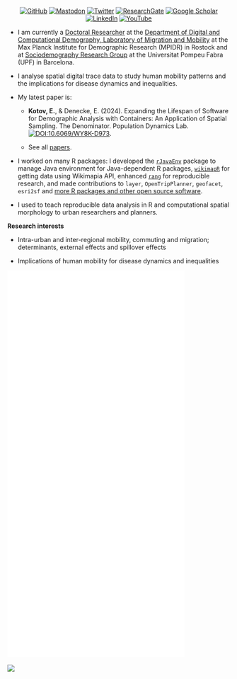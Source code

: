 <p align="center">
	<a href="https://github.com/e-kotov" target="_blank"><img src="https://img.shields.io/github/followers/e-kotov.svg?label=GitHub&style=for-the-badge&color=red" alt="GitHub"></a>
	  <a href="https://fediscience.org/@EgorKotov" target="_blank"><img src="https://img.shields.io/badge/-Mastodon-555555?style=for-the-badge&logo=mastodon&logoColor=white" alt="Mastodon" rel="me"></a>
  <a href="https://twitter.com/EgorKotov" target="_blank"><img src="https://img.shields.io/badge/-Twitter-555555?style=for-the-badge&logo=twitter&logoColor=white" alt="Twitter"></a>
  <a href="https://www.researchgate.net/profile/Egor_Kotov target="_blank""><img src="https://img.shields.io/badge/-ResearchGate-555555?style=for-the-badge&logo=researchgate&logoColor=white" alt="ResearchGate"></a>
  <a href="https://scholar.google.com/citations?user=lZ2AXMAAAAAJ&hl=en" target="_blank"><img src="https://img.shields.io/badge/-Google Scholar-555555?style=for-the-badge&logo=google-scholar&logoColor=white" alt="Google Scholar"></a>
    <a href="https://www.linkedin.com/in/egorkotov/" target="_blank"><img src="https://img.shields.io/badge/LinkedIn-blue?style=for-the-badge&logo=linkedin&logoColor=grey" alt="LinkedIn"></a>
  <a href="http://youtube.com/c/EgorKotov" target="_blank"><img src="https://img.shields.io/badge/-YouTube-555555?style=for-the-badge&logo=youtube&logoColor=white" alt="YouTube"></a>	
</p>



- I am currently a <a href="https://www.demogr.mpg.de/en/about_us_6113/staff_directory_1899/egor_kotov_4279/" target="_blank">Doctoral Researcher</a> at the <a href="https://www.demogr.mpg.de/en/research_6120/digital_and_computational_demography_zagheni_11666/migration_and_mobility_11669/" target="_blank">Department of Digital and Computational Demography, Laboratory of Migration and Mobility</a> at the Max Planck Institute for Demographic Research (MPIDR) in Rostock and at <a href="https://www.upf.edu/web/demosoc" target="_blank">Sociodemography Research Group</a> at the Universitat Pompeu Fabra (UPF) in Barcelona.

- I analyse spatial digital trace data to study human mobility patterns and the implications for disease dynamics and inequalities.

- My latest paper is:

  - **Kotov, E.**, & Denecke, E. (2024). Expanding the Lifespan of Software for Demographic Analysis with Containers: An Application of Spatial Sampling. The Denominator. Population Dynamics Lab. <a href='https://dx.doi.org/10.6069/WY8K-D973' target="_blank">![DOI:10.6069/WY8K-D973](https://zenodo.org/badge/DOI/10.6069/WY8K-D973.svg)</a>.
  
  - See all [papers](research.html).

- I worked on many R packages: I developed the <a href="http://www.ekotov.pro/rJavaEnv/" target="_blank">`rJavaEnv`</a> package to manage Java environment for Java-dependent R packages, <a href="http://www.ekotov.pro/wikimapR/" target="_blank">`wikimapR`</a> for getting data using Wikimapia API, enhanced <a href="https://github.com/chainsawriot/rang" target="_blank">`rang`</a> for reproducible research, and made contributions to `layer`, `OpenTripPlanner`, `geofacet`, `esri2sf` and <a href="https://www.ekotov.pro/software.html" target="_blank">more R packages and other open source software</a>.

- I used to teach <a ref="https://www.ekotov.pro/about.html#teaching" target="_blank">reproducible data analysis in R and computational spatial morphology</a> to urban researchers and planners.

**Research interests**

- Intra-urban and inter-regional mobility, commuting and migration; determinants, external effects and spillover effects

- Implications of human mobility for disease dynamics and inequalities

<p align="left"><a href="https://github.com/e-kotov"><img src="/github-metrics.svg" alt="Metrics" width="400"></a></p>

<img src="https://api.segment.io/v1/pixel/track?data=ewogICJ3cml0ZUtleSI6ICJsRDJyWm9Idk1PYzlTeHU3dkdXaDlNRGJCQjdwNndxdiIsCiAgInVzZXJJZCI6ICJ1c2VyXzEyMyIsCiAgImV2ZW50IjogIkVtYWlsIE9wZW5lZCIsCiAgInByb3BlcnRpZXMiOiB7CiAgICAic3ViamVjdCI6ICJUaGUgRWxlY3RyaWMgRGFpbHkiLAogICAgImVtYWlsIjogImphbmUua2ltQGV4YW1wbGUuY29tIgogIH0KfQ==">



